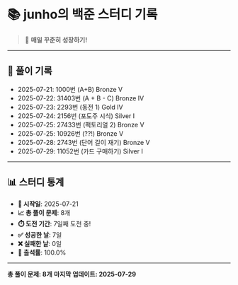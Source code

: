 # 📚 junho의 백준 스터디 기록

> 🎯 **매일 꾸준히 성장하기!**

---

## 📅 풀이 기록

- 2025-07-21: 1000번 (A+B) Bronze V
- 2025-07-22: 31403번 (A + B - C) Bronze IV
- 2025-07-23: 2293번 (동전 1) Gold IV
- 2025-07-24: 2156번 (포도주 시식) Silver I
- 2025-07-25: 27433번 (팩토리얼 2) Bronze V
- 2025-07-25: 10926번 (??!) Bronze V
- 2025-07-28: 2743번 (단어 길이 재기) Bronze V
- 2025-07-29: 11052번 (카드 구매하기) Silver I

---

## 📊 스터디 통계

- **📅 시작일**: 2025-07-21
- **📈 총 풀이 문제**: 8개
- **⏱️ 도전 기간**: 7일째 도전 중!
- **✅ 성공한 날**: 7일
- **❌ 실패한 날**: 0일
- **🎯 출석률**: 100.0%

---

**총 풀이 문제: 8개**
**마지막 업데이트: 2025-07-29**
